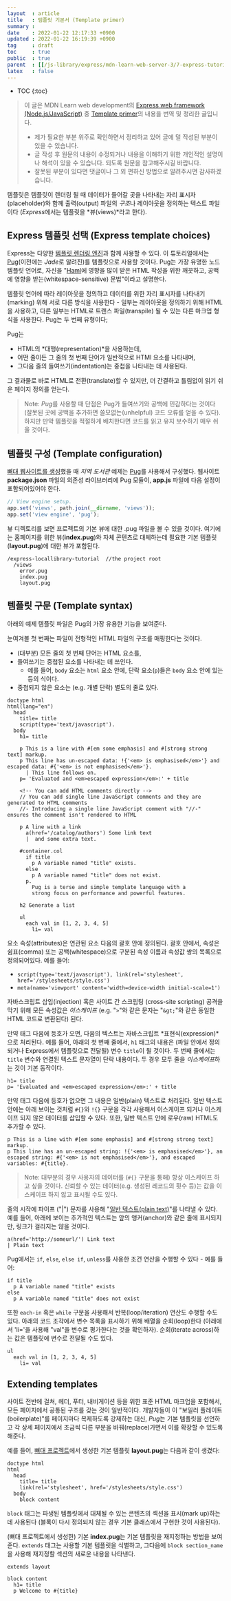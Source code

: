 ```yaml
---
layout  : article
title   : 템플릿 기본서 (Template primer)
summary : 
date    : 2022-01-22 12:17:33 +0900
updated : 2022-01-22 16:19:39 +0900
tag     : draft
toc     : true
public  : true
parent  : [[/js-library/express/mdn-learn-web-server-3/7-express-tutorial-5]]
latex   : false
---
```

* TOC
{:toc}

> 이 글은 MDN Learn web development의 [Express web framework (Node.js/JavaScript)](https://developer.mozilla.org/en-US/docs/Learn/Server-side/Express_Nodejs) 중 [Template primer](https://developer.mozilla.org/en-US/docs/Learn/Server-side/Express_Nodejs/Displaying_data/Template_primer)의 내용을 번역 및 정리한 글입니다.
>
> * 제가 필요한 부분 위주로 확인하면서 정리하고 있어 글에 덜 작성된 부분이 있을 수 있습니다.
> * 글 작성 후 원문의 내용이 수정되거나 내용을 이해하기 위한 개인적인 설명이나 해석이 있을 수 있습니다. 되도록 원문을 참고해주시길 바랍니다.
> * 잘못된 부분이 있다면 댓글이나 그 외 편하신 방법으로 알려주시면 감사하겠습니다.

템플릿은 템플릿이 렌더링 될 때 데이터가 들어갈 곳을 나타내는 자리 표시자(placeholder)와 함께 출력(output) 파일의 *구조*나 레이아웃을 정의하는 텍스트 파일이다 (*Express*에서는 템플릿을 *뷰(views)*라고 한다).

## Express 템플릿 선택 (Express template choices)

Express는 다양한 [템플릿 렌더링 엔진](https://expressjs.com/en/guide/using-template-engines.html)과 함께 사용할 수 있다. 이 튜토리얼에서는 [Pug](https://pugjs.org/api/getting-started.html)(이전에는 *Jade*로 알려진)를 템플릿으로 사용할 것이다. Pug는 가장 유명한 노드 템플릿 언어로, 자신을 "[Haml](https://haml.info)에 영향을 많이 받은 HTML 작성을 위한 깨끗하고, 공백에 영향을 받는(whitespace-sensitive) 문법"이라고 설명한다.

템플릿 언어에 따라 레이아웃을 정의하고 데이터를 위한 자리 표시자를 나타내기(marking) 위해 서로 다른 방식을 사용한다 - 일부는 레이아웃을 정의하기 위해 HTML을 사용하고, 다른 일부는 HTML로 트랜스 파일(transpile) 될 수 있는 다른 마크업 형식을 사용한다. Pug는 두 번째 유형이다;

Pug는

* HTML의 *대행(representation)*을 사용하는데,
* 어떤 줄이든 그 줄의 첫 번째 단어가 일반적으로 HTMl 요소를 나타내며,
* 그다음 줄의 들여쓰기(indentation)는 중첩을 나타내는 데 사용된다.

그 결과물로 바로 HTML로 전환(translate)할 수 있지만, 더 간결하고 틀림없이 읽기 쉬운 페이지 정의를 얻는다.

> Note: *Pug*를 사용할 때 단점은 Pug가 들여쓰기와 공백에 민감하다는 것이다 (잘못된 곳에 공백을 추가하면 쓸모없는(unhelpful) 코드 오류를 얻을 수 있다). 하지만 만약 템플릿을 적절하게 배치한다면 코드를 읽고 유지 보수하기 매우 쉬울 것이다.

## 템플릿 구성 (Template configuration)

[뼈대 웹사이트를 생성](https://developer.mozilla.org/en-US/docs/Learn/Server-side/Express_Nodejs/skeleton_website)했을 때 *지역 도서관* 예제는 [Pug](https://pugjs.org/api/getting-started.html)를 사용해서 구성했다. 웹사이트 **package.json** 파일의 의존성 라이브러리에 Pug 모듈이, **app.js** 파일에 다음 설정이 포함되어있어야 한다.

```js
// View engine setup.
app.set('views', path.join(__dirname, 'views'));
app.set('view engine', 'pug');
```

뷰 디렉토리를 보면 프로젝트의 기본 뷰에 대한 .pug 파일을 볼 수 있을 것이다. 여기에는 홈페이지를 위한 뷰(**index.pug**)와 자체 콘텐츠로 대체하는데 필요한 기본 템플릿(**layout.pug**)에 대한 뷰가 포함된다.

```
/express-locallibrary-tutorial  //the project root
  /views
    error.pug
    index.pug
    layout.pug
```

## 템플릿 구문 (Template syntax)

아래의 예제 템플릿 파일은 Pug의 가장 유용한 기능을 보여준다.

눈여겨볼 첫 번째는 파일이 전형적인 HTML 파일의 구조를 매핑한다는 것이다.

* (대부분) 모든 줄의 첫 번째 단어는 HTML 요소를,
* 들여쓰기는 중첩된 요소를 나타내는 데 쓰인다.
    * 예를 들어, `body` 요소는 `html` 요소 안에, 단락 요소(`p`)들은 `body` 요소 안에 있는 등의 식이다.
* 중첩되지 않은 요소는 (e.g. 개별 단락) 별도의 줄로 있다.

```pug
doctype html
html(lang="en")
  head
    title= title
    script(type='text/javascript').
  body
    h1= title

    p This is a line with #[em some emphasis] and #[strong strong text] markup.
    p This line has un-escaped data: !{'<em> is emphasised</em>'} and escaped data: #{'<em> is not emphasised</em>'}.
      | This line follows on.
    p= 'Evaluated and <em>escaped expression</em>:' + title

    <!-- You can add HTML comments directly -->
    // You can add single line JavaScript comments and they are generated to HTML comments
    //- Introducing a single line JavaScript comment with "//-" ensures the comment isn't rendered to HTML

    p A line with a link
      a(href='/catalog/authors') Some link text
      |  and some extra text.

    #container.col
      if title
        p A variable named "title" exists.
      else
        p A variable named "title" does not exist.
      p.
        Pug is a terse and simple template language with a
        strong focus on performance and powerful features.

    h2 Generate a list

    ul
      each val in [1, 2, 3, 4, 5]
        li= val
```

요소 속성(attributes)은 연관된 요소 다음의 괄호 안에 정의된다. 괄호 안에서, 속성은 쉼표(comma) 또는 공백(whitespace)으로 구분된 속성 이름과 속성값 쌍의 목록으로 정의되어있다. 예를 들어:

* `script(type='text/javascript'), link(rel='stylesheet', href='/stylesheets/style.css')`
* `meta(name='viewport' content='width=device-width initial-scale=1')`

자바스크립트 삽입(injection) 혹은 사이트 간 스크립팅 (cross-site scripting) 공격을 막기 위해 모든 속성값은 *이스케이프* (e.g. "`>`"와 같은 문자는 "`&gt;`"와 같은 동일한 HTML 코드로 변환된다) 된다.

만약 태그 다음에 등호가 오면, 다음의 텍스트는 자바스크립트 *표현식(expression)*으로 처리된다. 예를 들어, 아래의 첫 번째 줄에서, `h1` 태그의 내용은 (파일 안에서 정의되거나 Express에서 템플릿으로 전달될) 변수 `title`이 될 것이다. 두 번째 줄에서는 `title` 변수와 연결된 텍스트 문자열이 단락 내용이다. 두 경우 모두 줄을 *이스케이프*하는 것이 기본 동작이다.

```pug
h1= title
p= 'Evaluated and <em>escaped expression</em>:' + title
```

만약 태그 다음에 등호가 없으면 그 내용은 일반(plain) 텍스트로 처리된다. 일반 텍스트 안에는 아래 보이는 것처럼 `#{}`와 `!{}` 구문을 각각 사용해서 이스케이프 되거나 이스케이프 되지 않은 데이터를 삽입할 수 있다. 또한, 일반 텍스트 안에 로우(raw) HTML도 추가할 수 있다.

```pug
p This is a line with #[em some emphasis] and #[strong strong text] markup.
p This line has an un-escaped string: !{'<em> is emphasised</em>'}, an escaped string: #{'<em> is not emphasised</em>'}, and escaped variables: #{title}.
```

> Note: 대부분의 경우 사용자의 데이터를 (`#{}` 구문을 통해) 항상 이스케이프 하고 싶을 것이다. 신뢰할 수 있는 데이터(e.g. 생성된 레코드의 횟수 등)는 값을 이스케이프 하지 않고 표시될 수도 있다.

줄의 시작에 파이프 ("|") 문자를 사용해 "[일반 텍스트(plain text)](https://pugjs.org/language/plain-text.html)"를 나타낼 수 있다. 예를 들어, 아래에 보이는 추가적인 텍스트는 앞의 앵커(anchor)와 같은 줄에 표시되지만, 링크가 걸리지는 않을 것이다.

```pug
a(href='http://someurl/') Link text
| Plain text
```

Pug에서는 `if`, `else`, `else if`, `unless`를 사용한 조건 연산을 수행할 수 있다 - 예를 들어:

```pug
if title
  p A variable named "title" exists
else
  p A variable named "title" does not exist
```

또한 `each-in` 혹은 `while` 구문을 사용해서 반복(loop/iteration) 연산도 수행할 수도 있다. 아래의 코드 조각에서 변수 목록을 표시하기 위해 배열을 순회(loop)한다 (아래에서 'li='을 사용해 "val"을 변수로 평가한다는 것을 확인하자). 순회(iterate across)하는 값은 템플릿에 변수로 전달될 수도 있다.

```pug
ul
  each val in [1, 2, 3, 4, 5]
    li= val
```

## Extending templates

사이트 전반에 걸쳐, 헤더, 푸터, 내비게이션 등을 위한 표준 HTML 마크업을 포함해서, 모든 페이지에서 공통된 구조를 갖는 것이 일반적이다. 개발자들이 이 "보일러 플레이트(boilerplate)"를 페이지마다 복제하도록 강제하는 대신, *Pug*는 기본 템플릿을 선언하고 각 상세 페이지에서 조금씩 다른 부분을 바꿔(replace)가면서 이를 확장할 수 있도록 해준다.

예를 들어, [뼈대 프로젝트](https://developer.mozilla.org/en-US/docs/Learn/Server-side/Express_Nodejs/skeleton_website)에서 생성한 기본 템플릿 **layout.pug**는 다음과 같이 생겼다:

```pug
doctype html
html
  head
    title= title
    link(rel='stylesheet', href='/stylesheets/style.css')
  body
    block content
```

`block` 태그는 파생된 템플릿에서 대체될 수 있는 콘텐츠의 섹션을 표시(mark up)하는 데 사용된다 (블록이 다시 정의되지 않는 경우 기본 클래스에서 구현한 것이 사용된다).

(뼈대 프로젝트에서 생성한) 기본 **index.pug**는 기본 템플릿을 재지정하는 방법을 보여준다. `extends` 태그는 사용할 기본 템플릿을 식별하고, 그다음에 `block section_name`을 사용해 재지정할 섹션의 새로운 내용을 나타낸다.

```pug
extends layout

block content
  h1= title
  p Welcome to #{title}
```
